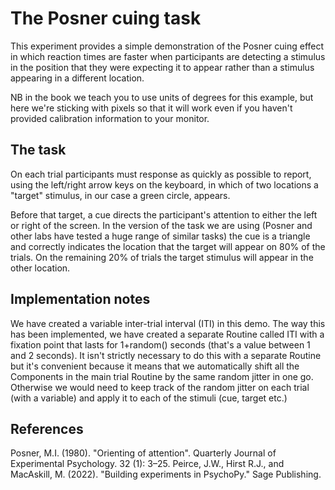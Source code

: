 The Posner cuing task
===============================================

This experiment provides a simple demonstration of the Posner cuing effect in which reaction times are faster when participants are detecting a stimulus in the position that they were expecting it to appear rather than a stimulus appearing in a different location.

NB in the book we teach you to use units of degrees for this example, but here we're sticking
with pixels so that it will work even if you haven't provided calibration information to your monitor.

The task
--------------

On each trial participants must response as quickly as possible to report, using the left/right arrow keys on the keyboard, in which of two locations a "target" stimulus, in our case a green circle, appears.

Before that target, a cue directs the participant's attention to either the left or right of the screen. In the version of the task we are using (Posner and other labs have tested a huge range of similar tasks) the cue is a triangle and correctly indicates the location that the target will appear on 80% of the trials. On the remaining 20% of trials the target stimulus will appear in the other location.

Implementation notes
-------------------------

We have created a variable inter-trial interval (ITI) in this demo. The way this has been implemented, we have created a separate Routine called ITI with a fixation point that lasts for 1+random() seconds (that's a value between 1 and 2 seconds). It isn't strictly necessary to do this with a separate Routine but it's convenient because it means that we automatically shift all the Components in the main trial Routine by the same random jitter in one go. Otherwise we would need to keep track of the random jitter on each trial (with a variable) and apply it to each of the stimuli (cue, target etc.)

References
--------------

Posner, M.I. (1980). "Orienting of attention". Quarterly Journal of Experimental Psychology. 32 (1): 3–25.
Peirce, J.W., Hirst R.J., and MacAskill, M. (2022). "Building experiments in PsychoPy." Sage Publishing.
